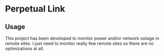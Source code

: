 # Perpetual Link

## Usage
This project has been developed to monitor power and/or network outage in remote sites. I just need to monitor really few remote sites so there are no optimizations at all.